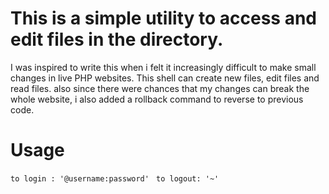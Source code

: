 # This is a simple utility to access and edit files in the directory.
I was inspired to write this when i felt it increasingly difficult to make small changes in live PHP websites.
This shell can create new files, edit files and read files.
also since there were chances that my changes can break the whole website, i also added a rollback command to reverse to previous code.

<h1>Usage</h1>
<code>to login : '@username:password' </code>
<code>to logout: '~' </code>
